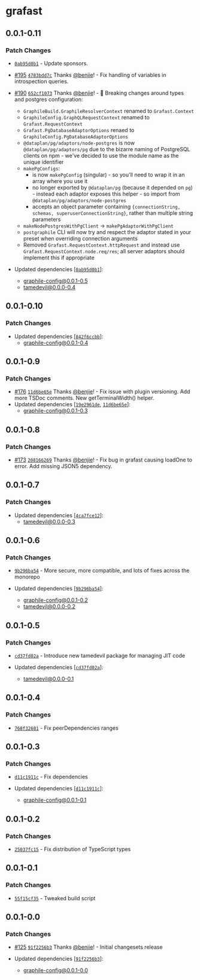# grafast

## 0.0.1-0.11

### Patch Changes

- [`0ab95d0b1`](undefined) - Update sponsors.

- [#195](https://github.com/benjie/postgraphile-private/pull/195)
  [`4783bdd7c`](https://github.com/benjie/postgraphile-private/commit/4783bdd7cc28ac8b497fdd4d6f1024d80cb432ef)
  Thanks [@benjie](https://github.com/benjie)! - Fix handling of variables in
  introspection queries.

- [#190](https://github.com/benjie/postgraphile-private/pull/190)
  [`652cf1073`](https://github.com/benjie/postgraphile-private/commit/652cf107316ea5832f69c6a55574632187f5c876)
  Thanks [@benjie](https://github.com/benjie)! - 🚨 Breaking changes around
  types and postgres configuration:

  - `GraphileBuild.GraphileResolverContext` renamed to `Grafast.Context`
  - `GraphileConfig.GraphQLRequestContext` renamed to `Grafast.RequestContext`
  - `Grafast.PgDatabaseAdaptorOptions` renaed to
    `GraphileConfig.PgDatabaseAdaptorOptions`
  - `@dataplan/pg/adaptors/node-postgres` is now `@dataplan/pg/adaptors/pg` due
    to the bizarre naming of PostgreSQL clients on npm - we've decided to use
    the module name as the unique identifier
  - `makePgConfigs`:
    - is now `makePgConfig` (singular) - so you'll need to wrap it in an array
      where you use it
    - no longer exported by `@dataplan/pg` (because it depended on `pg`) -
      instead each adaptor exposes this helper - so import from
      `@dataplan/pg/adaptors/node-postgres`
    - accepts an object parameter containing
      `{connectionString, schemas, superuserConnectionString}`, rather than
      multiple string parameters
  - `makeNodePostgresWithPgClient` -> `makePgAdaptorWithPgClient`
  - `postgraphile` CLI will now try and respect the adaptor stated in your
    preset when overriding connection arguments
  - Removed `Grafast.RequestContext.httpRequest` and instead use
    `Grafast.RequestContext.node.req/res`; all server adaptors should implement
    this if appropriate

- Updated dependencies [[`0ab95d0b1`](undefined)]:
  - graphile-config@0.0.1-0.5
  - tamedevil@0.0.0-0.4

## 0.0.1-0.10

### Patch Changes

- Updated dependencies
  [[`842f6ccbb`](https://github.com/benjie/postgraphile-private/commit/842f6ccbb3c9bd0c101c4f4df31c5ed1aea9b2ab)]:
  - graphile-config@0.0.1-0.4

## 0.0.1-0.9

### Patch Changes

- [#176](https://github.com/benjie/postgraphile-private/pull/176)
  [`11d6be65e`](https://github.com/benjie/postgraphile-private/commit/11d6be65e0da489f8ab3e3a8b8db145f8b2147ad)
  Thanks [@benjie](https://github.com/benjie)! - Fix issue with plugin
  versioning. Add more TSDoc comments. New getTerminalWidth() helper.
- Updated dependencies
  [[`19e2961de`](https://github.com/benjie/postgraphile-private/commit/19e2961de67dc0b9601799bba256e4c4a23cc0cb),
  [`11d6be65e`](https://github.com/benjie/postgraphile-private/commit/11d6be65e0da489f8ab3e3a8b8db145f8b2147ad)]:
  - graphile-config@0.0.1-0.3

## 0.0.1-0.8

### Patch Changes

- [#173](https://github.com/benjie/postgraphile-private/pull/173)
  [`208166269`](https://github.com/benjie/postgraphile-private/commit/208166269177d6e278b056e1c77d26a2d8f59f49)
  Thanks [@benjie](https://github.com/benjie)! - Fix bug in grafast causing
  loadOne to error. Add missing JSON5 dependency.

## 0.0.1-0.7

### Patch Changes

- Updated dependencies [[`4ca7fce12`](undefined)]:
  - tamedevil@0.0.0-0.3

## 0.0.1-0.6

### Patch Changes

- [`9b296ba54`](undefined) - More secure, more compatible, and lots of fixes
  across the monorepo

- Updated dependencies [[`9b296ba54`](undefined)]:
  - graphile-config@0.0.1-0.2
  - tamedevil@0.0.0-0.2

## 0.0.1-0.5

### Patch Changes

- [`cd37fd02a`](undefined) - Introduce new tamedevil package for managing JIT
  code

- Updated dependencies [[`cd37fd02a`](undefined)]:
  - tamedevil@0.0.0-0.1

## 0.0.1-0.4

### Patch Changes

- [`768f32681`](undefined) - Fix peerDependencies ranges

## 0.0.1-0.3

### Patch Changes

- [`d11c1911c`](undefined) - Fix dependencies

- Updated dependencies [[`d11c1911c`](undefined)]:
  - graphile-config@0.0.1-0.1

## 0.0.1-0.2

### Patch Changes

- [`25037fc15`](undefined) - Fix distribution of TypeScript types

## 0.0.1-0.1

### Patch Changes

- [`55f15cf35`](undefined) - Tweaked build script

## 0.0.1-0.0

### Patch Changes

- [#125](https://github.com/benjie/postgraphile-private/pull/125)
  [`91f2256b3`](https://github.com/benjie/postgraphile-private/commit/91f2256b3fd699bec19fc86f1ca79df057e58639)
  Thanks [@benjie](https://github.com/benjie)! - Initial changesets release

- Updated dependencies
  [[`91f2256b3`](https://github.com/benjie/postgraphile-private/commit/91f2256b3fd699bec19fc86f1ca79df057e58639)]:
  - graphile-config@0.0.1-0.0
